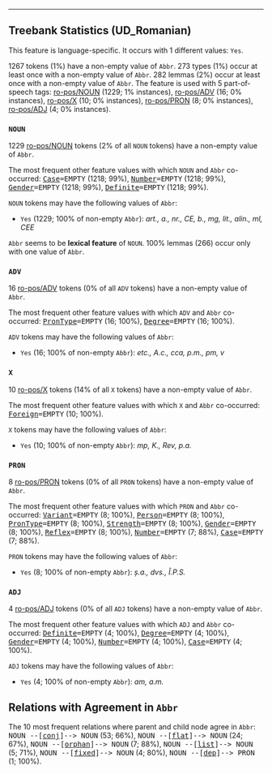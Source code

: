 

--------------------------------------------------------------------------------

## Treebank Statistics (UD_Romanian)

This feature is language-specific.
It occurs with 1 different values: `Yes`.

1267 tokens (1%) have a non-empty value of `Abbr`.
273 types (1%) occur at least once with a non-empty value of `Abbr`.
282 lemmas (2%) occur at least once with a non-empty value of `Abbr`.
The feature is used with 5 part-of-speech tags: [ro-pos/NOUN]() (1229; 1% instances), [ro-pos/ADV]() (16; 0% instances), [ro-pos/X]() (10; 0% instances), [ro-pos/PRON]() (8; 0% instances), [ro-pos/ADJ]() (4; 0% instances).

### `NOUN`

1229 [ro-pos/NOUN]() tokens (2% of all `NOUN` tokens) have a non-empty value of `Abbr`.

The most frequent other feature values with which `NOUN` and `Abbr` co-occurred: <tt><a href="Case.html">Case</a>=EMPTY</tt> (1218; 99%), <tt><a href="Number.html">Number</a>=EMPTY</tt> (1218; 99%), <tt><a href="Gender.html">Gender</a>=EMPTY</tt> (1218; 99%), <tt><a href="Definite.html">Definite</a>=EMPTY</tt> (1218; 99%).

`NOUN` tokens may have the following values of `Abbr`:

* `Yes` (1229; 100% of non-empty `Abbr`): <em>art., a., nr., CE, b., mg, lit., alin., ml, CEE</em>

`Abbr` seems to be **lexical feature** of `NOUN`. 100% lemmas (266) occur only with one value of `Abbr`.

### `ADV`

16 [ro-pos/ADV]() tokens (0% of all `ADV` tokens) have a non-empty value of `Abbr`.

The most frequent other feature values with which `ADV` and `Abbr` co-occurred: <tt><a href="PronType.html">PronType</a>=EMPTY</tt> (16; 100%), <tt><a href="Degree.html">Degree</a>=EMPTY</tt> (16; 100%).

`ADV` tokens may have the following values of `Abbr`:

* `Yes` (16; 100% of non-empty `Abbr`): <em>etc., A.c., cca, p.m., pm, v</em>

### `X`

10 [ro-pos/X]() tokens (14% of all `X` tokens) have a non-empty value of `Abbr`.

The most frequent other feature values with which `X` and `Abbr` co-occurred: <tt><a href="Foreign.html">Foreign</a>=EMPTY</tt> (10; 100%).

`X` tokens may have the following values of `Abbr`:

* `Yes` (10; 100% of non-empty `Abbr`): <em>mp, K., Rev, p.a.</em>

### `PRON`

8 [ro-pos/PRON]() tokens (0% of all `PRON` tokens) have a non-empty value of `Abbr`.

The most frequent other feature values with which `PRON` and `Abbr` co-occurred: <tt><a href="Variant.html">Variant</a>=EMPTY</tt> (8; 100%), <tt><a href="Person.html">Person</a>=EMPTY</tt> (8; 100%), <tt><a href="PronType.html">PronType</a>=EMPTY</tt> (8; 100%), <tt><a href="Strength.html">Strength</a>=EMPTY</tt> (8; 100%), <tt><a href="Gender.html">Gender</a>=EMPTY</tt> (8; 100%), <tt><a href="Reflex.html">Reflex</a>=EMPTY</tt> (8; 100%), <tt><a href="Number.html">Number</a>=EMPTY</tt> (7; 88%), <tt><a href="Case.html">Case</a>=EMPTY</tt> (7; 88%).

`PRON` tokens may have the following values of `Abbr`:

* `Yes` (8; 100% of non-empty `Abbr`): <em>ș.a., dvs., Î.P.S.</em>

### `ADJ`

4 [ro-pos/ADJ]() tokens (0% of all `ADJ` tokens) have a non-empty value of `Abbr`.

The most frequent other feature values with which `ADJ` and `Abbr` co-occurred: <tt><a href="Definite.html">Definite</a>=EMPTY</tt> (4; 100%), <tt><a href="Degree.html">Degree</a>=EMPTY</tt> (4; 100%), <tt><a href="Gender.html">Gender</a>=EMPTY</tt> (4; 100%), <tt><a href="Number.html">Number</a>=EMPTY</tt> (4; 100%), <tt><a href="Case.html">Case</a>=EMPTY</tt> (4; 100%).

`ADJ` tokens may have the following values of `Abbr`:

* `Yes` (4; 100% of non-empty `Abbr`): <em>am, a.m.</em>

## Relations with Agreement in `Abbr`

The 10 most frequent relations where parent and child node agree in `Abbr`:
<tt>NOUN --[<a href="../dep/conj.html">conj</a>]--> NOUN</tt> (53; 66%),
<tt>NOUN --[<a href="../dep/flat.html">flat</a>]--> NOUN</tt> (24; 67%),
<tt>NOUN --[<a href="../dep/orphan.html">orphan</a>]--> NOUN</tt> (7; 88%),
<tt>NOUN --[<a href="../dep/list.html">list</a>]--> NOUN</tt> (5; 71%),
<tt>NOUN --[<a href="../dep/fixed.html">fixed</a>]--> NOUN</tt> (4; 80%),
<tt>NOUN --[<a href="../dep/dep.html">dep</a>]--> PRON</tt> (1; 100%).


